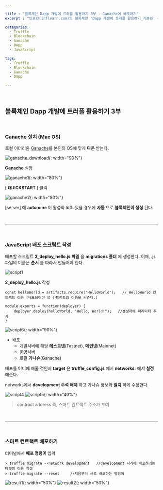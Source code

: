 ```yaml
---

title : "블록체인 Dapp 개발에 트러플 활용하기 3부 - Ganache에 배포하기"
excerpt : "인프런(inflearn.com)의 블록체인 'Dapp 개발에 트러플 활용하기_기본편' 수강하며 정리한 포스팅. 트러플 설치부터 스마트 컨트랙트, 로컬에 배포하기, Rinkeby에 배포하기, 단위테스트, 트러플 리액트 박스 열어보기, 리액트 애플리케이션과 결합하기를 포함한다."

categories:
  - Truffle
  - Blockchain
  - Ganache
  - DApp
  - JavaScript

tags:
  - Truffle
  - Blockchain
  - Ganache
  - DApp

---
```


<br/>

블록체인 Dapp 개발에 트러플 활용하기 3부
-------------------

<br/>

### Ganache 설치 (Mac OS)

로컬 이더리움 [Ganache](https://github.com/trufflesuite/ganache/releases)를 본인의 OS에 맞게 **다운** 받는다.

![ganache_download](/assets/pic/0406/ganache_download.png){: width="90%"}

**Ganache** 실행

![ganache1](/assets/pic/0406/ganache1.png){: width="80%"}

[ **QUICKSTART** ] 클릭

![ganache2](/assets/pic/0406/ganache2.png){: width="80%"}

[server] 에 **automine** 이 활성화 되어 있을 경우에 **자동** 으로 **블록체인이 생성** 된다.

<br/>

* * *

<br/>


### JavaScript 배포 스크립트 작성

배포할 스크립트 **2_deploy_hello.js 파일** 을 **migrations 폴더** 에 생성한다.
이때, .js 파일의 이름은 **순서** 를 따라서 만들어야 한다.

![script1](/assets/pic/0406/script1.png)

**2_deploy_hello.js** 작성

```
const helloWorld = artifacts.require("HelloWorld");   // HelloWorld 컨트랙트 이름 (배포되어야 할 컨트랙트의 이름을 써준다.)

module.exports = function(deployer) {
    deployer.deploy(helloWorld, "Hello, World!");   //생성자에 파라미터 추가
}
```
![script6](/assets/pic/0406/script6.png){: width="90%"}

- 배포
  - 개발서버에 해당 **테스트넷**(Testnet), **메인넷**(Mainnet)
  - 운영서버
  - 로컬 **가나슈**(Ganache)

배포를 어디에 해줄 것인지 **target** 은 **truffle_config.js** 에서 **networks:** 에서 **설정** 해준다.

networks에서 **development 주석 해제** 하고 가나슈 정보와 **일치** 하게 수정한다.

![script4](/assets/pic/0406/script4.png)
![script5](/assets/pic/0406/script5_v76ndgs8s.png){: width="40%"}
> contract address 즉, 스마트 컨트랙트 주소가 부여

<br/>

* * *

<br/>

### 스마트 컨트랙트 배포하기

터미널에서 **배포 명령어** 입력
```
> truffle migrate --network development   //development 자리에 배포하려는 타겟의 이름 작성
> truffle migrate --reset     //처음부터 새로 배포하는 명령어
```

![result1](/assets/result1.png){: width="50%"} ![result2](/assets/result2.png){: width="50%"}

<br/>
<br/>
<br/>
<br/>
<br/>
